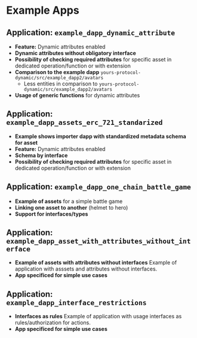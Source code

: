# Example Apps

## Application: `example_dapp_dynamic_attribute`

- **Feature:** Dynamic attributes enabled
- **Dynamic attributes without obligatory interface**
- **Possibility of checking required attributes** for specific asset in dedicated operation/function or with extension
- **Comparison to the example dapp** `yours-protocol-dynamic/src/example_dapp2/avatars`
  - Less entities in comparison to `yours-protocol-dynamic/src/example_dapp2/avatars`
- **Usage of generic functions** for dynamic attributes

## Application: `example_dapp_assets_erc_721_standarized`

- **Example shows importer dapp with standardized metadata schema for asset**
- **Feature:** Dynamic attributes enabled
- **Schema by interface**
- **Possibility of checking required attributes** for specific asset in dedicated operation/function or with extension

## Application: `example_dapp_one_chain_battle_game`

- **Example of assets** for a simple battle game
- **Linking one asset to another** (helmet to hero)
- **Support for interfaces/types**


## Application: `example_dapp_asset_with_attributes_without_interface`

- **Example of assets with attributes without interfaces** Example of application with asssets and attributes without interfaces.
- **App specificed for simple use cases** 

## Application: `example_dapp_interface_restrictions`

- **Interfaces as rules** Example of application with usage interfaces as rules/authorization for actions.
- **App specificed for simple use cases** 

